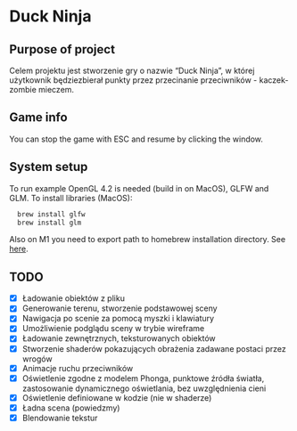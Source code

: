 # Duck Ninja

## Purpose of project

Celem projektu jest stworzenie gry o nazwie “Duck Ninja”, w której użytkownik będziezbierał punkty przez przecinanie przeciwników - kaczek-zombie mieczem.

## Game info

You can stop the game with ESC and resume by clicking the window.

## System setup

To run example OpenGL 4.2 is needed (build in on MacOS), GLFW and GLM.
To install libraries (MacOS):

```bash
  brew install glfw
  brew install glm
```

Also on M1 you need to export path to homebrew installation directory.
See [here](https://stackoverflow.com/questions/67373307/macos-m1-fatal-error-glfw-glfw3-h-file-not-found).

## TODO

- [x] Ładowanie obiektów z pliku
- [x] Generowanie terenu, stworzenie podstawowej sceny
- [x] Nawigacja po scenie za pomocą myszki i klawiatury
- [x] Umożliwienie podglądu sceny w trybie wireframe
- [x] Ładowanie zewnętrznych, teksturowanych obiektów
- [x] Stworzenie shaderów pokazujących obrażenia zadawane postaci przez wrogów
- [x] Animacje ruchu przeciwników
- [x] Oświetlenie zgodne z modelem Phonga, punktowe źródła światła, zastosowanie dynamicznego oświetlania, bez uwzględnienia cieni
- [x] Oświetlenie definiowane w kodzie (nie w shaderze)
- [x] Ładna scena (powiedzmy)
- [x] Blendowanie tekstur
